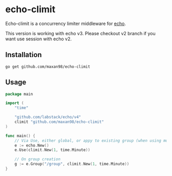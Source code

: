 # echo-climit

Echo-climit is a concurrency limiter middleware for [echo](https://github.com/labstack/echo/).

This version is working with echo v3. Please checkout v2 branch if you want use session with echo v2.

## Installation
`go get github.com/maxan98/echo-climit`

## Usage
```go
package main

import (
	"time"

	"github.com/labstack/echo/v4"
	climit "github.com/maxan98/echo-climit"
)

func main() {
	// Via Use, either global, or appy to existing group (when using multiple middlewares)
	e := echo.New()
	e.Use(climit.New(1, time.Minute))

	// On group creation
	g := e.Group("/group", climit.New(1, time.Minute))
}

```